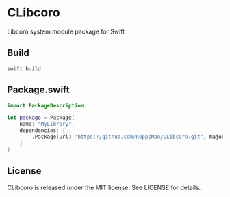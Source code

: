 # CLibcoro
Libcoro system module package for Swift

## Build
```
swift build
```

## Package.swift
```swift
import PackageDescription

let package = Package(
    name: "MyLibrary",
    dependencies: [
        .Package(url: "https://github.com/noppoMan/CLibcoro.git", majorVersion: 0, minor: 1)
    ]
)
```

## License
CLibcoro is released under the MIT license. See LICENSE for details.

